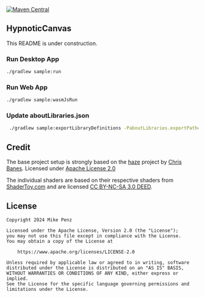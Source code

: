 [![Maven Central](https://img.shields.io/maven-central/v/com.mikepenz.hypnoticcanvas/hypnoticcanvas)](https://search.maven.org/search?q=g:com.mikepenz.hypnoticcanvas)

## HypnoticCanvas

This README is under construction.

### Run Desktop App

```bash
./gradlew sample:run
```

### Run Web App

```bash
./gradlew sample:wasmJsRun
```

### Update aboutLibraries.json

```bash
 ./gradlew sample:exportLibraryDefinitions -PaboutLibraries.exportPath=src/commonMain/composeResources/files/
 ```

## Credit

The base project setup is strongly based on the [haze](https://github.com/chrisbanes/haze) project
by [Chris Banes](https://github.com/chrisbanes/).
Licensed under [Apache License 2.0](https://github.com/chrisbanes/haze/blob/main/LICENSE)

The individual shaders are based on their respective shaders
from [ShaderToy.com](https://www.shadertoy.com/) and are
licensed [CC BY-NC-SA 3.0 DEED](https://creativecommons.org/licenses/by-nc-sa/3.0/deed.en).

## License

```
Copyright 2024 Mike Penz
 
Licensed under the Apache License, Version 2.0 (the "License");
you may not use this file except in compliance with the License.
You may obtain a copy of the License at

    https://www.apache.org/licenses/LICENSE-2.0

Unless required by applicable law or agreed to in writing, software
distributed under the License is distributed on an "AS IS" BASIS,
WITHOUT WARRANTIES OR CONDITIONS OF ANY KIND, either express or implied.
See the License for the specific language governing permissions and
limitations under the License.
```